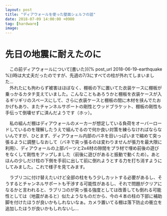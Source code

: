 ```yaml
---
layout: post
title: "ディアウォールを使った壁面シェルフの話"
date: 2018-07-09 14:00:00 +0900
tag: [hardware]
image: 
---
```


# 先日の地震に耐えたのに

　この前ディアウォールについて[書いた]({% post_url 2018-06-19-earthquake %})時は大丈夫だったのですが、先週の7/3にすべての柱が外れてしまいました…  
　外れたにも拘わらず被害はほぼなく、棚板の下に置いてた衣装ケースに棚板が乗っかるカタチ支えていました。こんなこともあろうかと棚板を衣装ケースが入るギリギリのスペースにして、さらに衣装ケースと棚板の間に木材を挟んでたおかげもあり、またチャンネルサポートの剛性とウッドブラケット、棚板の剛性も手伝って倒壊せずに済んだようです（ホッ）。  

　私の組んだ棚はディアウォールのメーカーが想定している負荷をオーバーロードしているのを理解したうえで組んでるので何か良い対策を練らなければならないんですが、ひとまず、ディアウォール内部のバネを目いっぱいまで縮めて突っ張るように調整しなおして（バネで突っ張るのは変わりませんが張力を最大限に利用）、ディアウォールの上部パーツと2x4材の隙間をプラ材で埋め前後の遊びをなくして剛性をアップしました（前後に遊びがあると振動で動くため）。あとほんの少しだけ柱の下側を手前に出して前に倒れようとする力を打ち消すようにしてみました。これで様子を見てみます。  

　ラブリコに付け替えたいけど全部の柱をもう少しカットする必要があるし、そうするとチャンネルサポートも干渉する可能性があるし、それで問題がクリアになるかと言われると、ラブリコのが突っ張る強度としては改善しても倒れる可能性としては（地震があると）似たようなものだから、今の４本の柱の下部に補助脚を付けたほうが良いかもしれないなぁ。カメラ置いてる棚は落下防止の衝立を追加したほうが良いかもしれないし…

